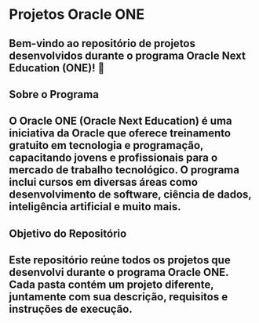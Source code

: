 # Projetos Oracle ONE

## Bem-vindo ao repositório de projetos desenvolvidos durante o programa Oracle Next Education (ONE)! 🚀

## Sobre o Programa
## O Oracle ONE (Oracle Next Education) é uma iniciativa da Oracle que oferece treinamento gratuito em tecnologia e programação, capacitando jovens e profissionais para o mercado de trabalho tecnológico. O programa inclui cursos em diversas áreas como desenvolvimento de software, ciência de dados, inteligência artificial e muito mais.

## Objetivo do Repositório
## Este repositório reúne todos os projetos que desenvolvi durante o programa Oracle ONE. Cada pasta contém um projeto diferente, juntamente com sua descrição, requisitos e instruções de execução.
